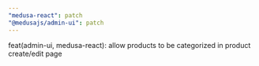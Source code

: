 ```yaml
---
"medusa-react": patch
"@medusajs/admin-ui": patch
---
```


feat(admin-ui, medusa-react): allow products to be categorized in product create/edit page
